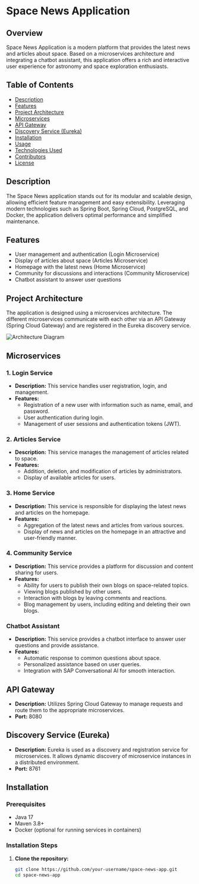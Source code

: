 
# Space News Application

## Overview

Space News Application is a modern platform that provides the latest news and articles about space. Based on a microservices architecture and integrating a chatbot assistant, this application offers a rich and interactive user experience for astronomy and space exploration enthusiasts.

## Table of Contents

- [Description](#description)
- [Features](#features)
- [Project Architecture](#project-architecture)
- [Microservices](#microservices)
- [API Gateway](#api-gateway)
- [Discovery Service (Eureka)](#discovery-service-eureka)
- [Installation](#installation)
- [Usage](#usage)
- [Technologies Used](#technologies-used)
- [Contributors](#contributors)
- [License](#license)

## Description

The Space News application stands out for its modular and scalable design, allowing efficient feature management and easy extensibility. Leveraging modern technologies such as Spring Boot, Spring Cloud, PostgreSQL, and Docker, the application delivers optimal performance and simplified maintenance.

## Features

- User management and authentication (Login Microservice)
- Display of articles about space (Articles Microservice)
- Homepage with the latest news (Home Microservice)
- Community for discussions and interactions (Community Microservice)
- Chatbot assistant to answer user questions

## Project Architecture

The application is designed using a microservices architecture. The different microservices communicate with each other via an API Gateway (Spring Cloud Gateway) and are registered in the Eureka discovery service.

![Architecture Diagram](./docs/architecture-diagram.png)  <!-- Make sure to add an architecture diagram in the docs folder -->

## Microservices

### 1. Login Service
- **Description:** This service handles user registration, login, and management.
- **Features:**
  - Registration of a new user with information such as name, email, and password.
  - User authentication during login.
  - Management of user sessions and authentication tokens (JWT).

### 2. Articles Service
- **Description:** This service manages the management of articles related to space.
- **Features:**
  - Addition, deletion, and modification of articles by administrators.
  - Display of available articles for users.

### 3. Home Service
- **Description:** This service is responsible for displaying the latest news and articles on the homepage.
- **Features:**
  - Aggregation of the latest news and articles from various sources.
  - Display of news and articles on the homepage in an attractive and user-friendly manner.

### 4. Community Service
- **Description:** This service provides a platform for discussion and content sharing for users.
- **Features:**
  - Ability for users to publish their own blogs on space-related topics.
  - Viewing blogs published by other users.
  - Interaction with blogs by leaving comments and reactions.
  - Blog management by users, including editing and deleting their own blogs.

### Chatbot Assistant
- **Description:** This service provides a chatbot interface to answer user questions and provide assistance.
- **Features:**
  - Automatic response to common questions about space.
  - Personalized assistance based on user queries.
  - Integration with SAP Conversational AI for smooth interaction.

## API Gateway

- **Description:** Utilizes Spring Cloud Gateway to manage requests and route them to the appropriate microservices.
- **Port:** 8080

## Discovery Service (Eureka)

- **Description:** Eureka is used as a discovery and registration service for microservices. It allows dynamic discovery of microservice instances in a distributed environment.
- **Port:** 8761

## Installation

### Prerequisites

- Java 17
- Maven 3.8+
- Docker (optional for running services in containers)

### Installation Steps

1. **Clone the repository:**
   ```sh
   git clone https://github.com/your-username/space-news-app.git
   cd space-news-app
